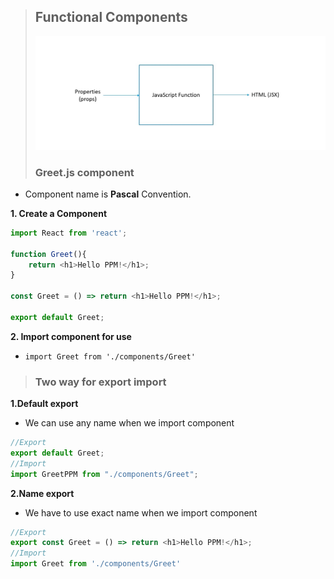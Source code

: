 > ## Functional Components
>
> ![Functional Components](https://github.com/ppm143/AllProjectImages/blob/master/ReactJS%20Tutorial/Components/func.png)
>
> ### **Greet.js** component

- Component name is **Pascal** Convention.

**1. Create a Component**

```js
import React from 'react';

function Greet(){
    return <h1>Hello PPM!</h1>;
}

const Greet = () => return <h1>Hello PPM!</h1>;

export default Greet;
```

**2. Import component for use**

- `import Greet from './components/Greet'`

> ### Two way for export import

**1.Default export**

- We can use any name when we import component

```js
//Export
export default Greet;
//Import
import GreetPPM from "./components/Greet";
```

**2.Name export**

- We have to use exact name when we import component

```js
//Export
export const Greet = () => return <h1>Hello PPM!</h1>;
//Import
import Greet from './components/Greet'
```
